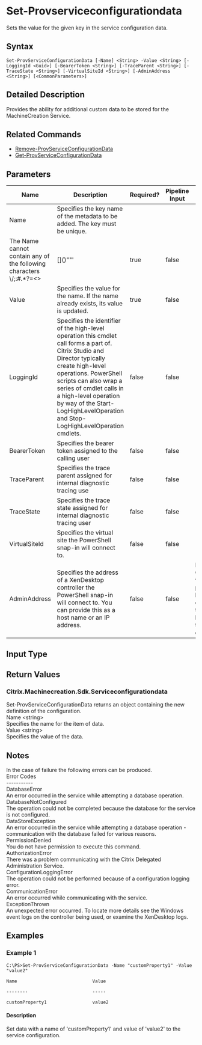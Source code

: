 ﻿
# Set-Provserviceconfigurationdata
Sets the value for the given key in the service configuration data.
## Syntax

```
Set-ProvServiceConfigurationData [-Name] <String> -Value <String> [-LoggingId <Guid>] [-BearerToken <String>] [-TraceParent <String>] [-TraceState <String>] [-VirtualSiteId <String>] [-AdminAddress <String>] [<CommonParameters>]
```

## Detailed Description
Provides the ability for additional custom data to be stored for the MachineCreation Service.


## Related Commands

* [Remove-ProvServiceConfigurationData](../Remove-ProvServiceConfigurationData/)
* [Get-ProvServiceConfigurationData](../Get-ProvServiceConfigurationData/)
## Parameters
| Name   | Description | Required? | Pipeline Input | Default Value |
| --- | --- | --- | --- | --- |
| Name | Specifies the key name of the metadata to be added.  The key must be unique.  
The Name cannot contain any of the following characters \\/;:#.\*?=&lt;&gt;|\[\]()""' | true | false |  |
| Value | Specifies the value for the name.  If the name already exists, its value is updated. | true | false |  |
| LoggingId | Specifies the identifier of the high-level operation this cmdlet call forms a part of. Citrix Studio and Director typically create high-level operations. PowerShell scripts can also wrap a series of cmdlet calls in a high-level operation by way of the Start-LogHighLevelOperation and Stop-LogHighLevelOperation cmdlets. | false | false |  |
| BearerToken | Specifies the bearer token assigned to the calling user | false | false |  |
| TraceParent | Specifies the trace parent assigned for internal diagnostic tracing use | false | false |  |
| TraceState | Specifies the trace state assigned for internal diagnostic tracing user | false | false |  |
| VirtualSiteId | Specifies the virtual site the PowerShell snap-in will connect to. | false | false |  |
| AdminAddress | Specifies the address of a XenDesktop controller the PowerShell snap-in will connect to. You can provide this as a host name or an IP address. | false | false | Localhost. Once a value is provided by any cmdlet, this value becomes the default. |

## Input Type

### 

## Return Values

### Citrix.Machinecreation.Sdk.Serviceconfigurationdata
Set-ProvServiceConfigurationData returns an object containing the new definition of the configuration.  
    Name &lt;string&gt;  
        Specifies the name for the item of data.  
    Value &lt;string&gt;  
        Specifies the value of the data.
## Notes
In the case of failure the following errors can be produced.  
    Error Codes  
    -----------  
    DatabaseError  
        An error occurred in the service while attempting a database operation.  
    DatabaseNotConfigured  
        The operation could not be completed because the database for the service is not configured.  
    DataStoreException  
        An error occurred in the service while attempting a database operation - communication with the database failed for various reasons.  
    PermissionDenied  
        You do not have permission to execute this command.  
    AuthorizationError  
        There was a problem communicating with the Citrix Delegated Administration Service.  
    ConfigurationLoggingError  
        The operation could not be performed because of a configuration logging error.  
    CommunicationError  
        An error occurred while communicating with the service.  
    ExceptionThrown  
        An unexpected error occurred.  To locate more details see the Windows event logs on the controller being used, or examine the XenDesktop logs.
## Examples

### Example 1

```
C:\PS>Set-ProvServiceConfigurationData -Name "customProperty1" -Value "value2"  
  
Name                            Value  
  
--------                        -----  
  
customProperty1                 value2
```

#### Description
Set data with a name of 'customProperty1' and value of 'value2' to the service configuration.
